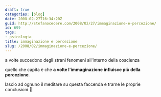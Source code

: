 ```yaml
---
draft: true
categories: [blog]
date: 2008-02-27T16:34:20Z
guid: http://stefanocecere.com/2008/02/27/immaginazione-e-percezione/
id: 699
tags:
- psicologia
title: immaginazione e percezione
slug: /2008/02/immaginazione-e-percezione/
---
```


a volte succedono degli strani fenomeni all'interno della coscienza

quello che capita è che **a volte l'immaginazione influisce più della percezione**.

lascio ad ognuno il meditare su questa faccenda e trarne le proprie conclusioni 🙂